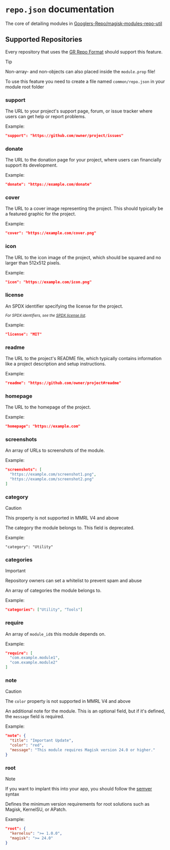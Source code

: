 # `repo.json` documentation

The core of detailing modules in [Googlers-Repo/magisk-modules-repo-util](https://github.com/Googlers-Repo/magisk-modules-repo-util)

## Supported Repositories

Every repository that uses the [GR Repo Format](https://github.com/Googlers-Repo/magisk-modules-repo-util) should support this feature.

> [!TIP]
> Non-array- and non-objects can also placed inside the `module.prop` file!
> 
> To use this feature you need to create a file named `common/repo.json` in your module root folder

### support

The URL to your project's support page, forum, or issue tracker where users can get help or report problems.

Example:

```json
"support": "https://github.com/owner/project/issues"
```

### donate

The URL to the donation page for your project, where users can financially support its development.

Example:

```json
"donate": "https://example.com/donate"
```

### cover

The URL to a cover image representing the project. This should typically be a featured graphic for the project.

Example:

```json
"cover": "https://example.com/cover.png"
```

### icon

The URL to the icon image of the project, which should be squared and no larger than 512x512 pixels.

Example:

```json
"icon": "https://example.com/icon.png"
```

### license

An SPDX identifier specifying the license for the project.

<sub>_For SPDX identifiers, see the [SPDX license list](https://spdx.org/licenses/)._</sub>

Example:

```json
"license": "MIT"
```

### readme

The URL to the project's README file, which typically contains information like a project description and setup instructions.

Example:

```json
"readme": "https://github.com/owner/project#readme"
```

### homepage

The URL to the homepage of the project.

Example:

```json
"homepage": "https://example.com"
```

### screenshots

An array of URLs to screenshots of the module.

Example:

```json
"screenshots": [
  "https://example.com/screenshot1.png",
  "https://example.com/screenshot2.png"
]
```

### category

> [!CAUTION]
> This property is not supported in MMRL V4 and above

The category the module belongs to. This field is deprecated.

Example:

```jsonc
"category": "Utility"
```

### categories

> [!IMPORTANT]
> Repository owners can set a whitelist to prevent spam and abuse

An array of categories the module belongs to.

Example:

```json
"categories": ["Utility", "Tools"]
```

### require

An array of `module_id`s this module depends on.

Example:

```json
"require": [
  "com.example.module1",
  "com.example.module2"
]
```

### note

> [!CAUTION]
> The `color` property is not supported in MMRL V4 and above

An additional note for the module. This is an optional field, but if it's defined, the `message` field is required.

Example:

```json
"note": {
  "title": "Important Update",
  "color": "red",
  "message": "This module requires Magisk version 24.0 or higher."
}
```

### root

> [!NOTE]
> If you want to implant this into your app, you should follow the [semver](https://www.npmjs.com/package/semver) syntax

Defines the minimum version requirements for root solutions such as Magisk, KernelSU, or APatch.

Example:

```json
"root": {
  "kernelsu": ">= 1.0.0",
  "magisk": ">= 24.0"
}
```
